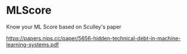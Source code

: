 # MLScore
Know your ML Score based on Sculley's paper

https://papers.nips.cc/paper/5656-hidden-technical-debt-in-machine-learning-systems.pdf
